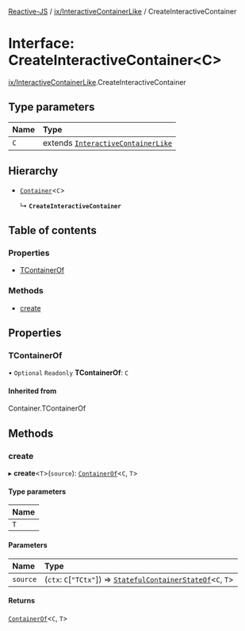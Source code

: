 [Reactive-JS](../README.md) / [ix/InteractiveContainerLike](../modules/ix_InteractiveContainerLike.md) / CreateInteractiveContainer

# Interface: CreateInteractiveContainer<C\>

[ix/InteractiveContainerLike](../modules/ix_InteractiveContainerLike.md).CreateInteractiveContainer

## Type parameters

| Name | Type |
| :------ | :------ |
| `C` | extends [`InteractiveContainerLike`](ix_InteractiveContainerLike.InteractiveContainerLike.md) |

## Hierarchy

- [`Container`](../modules/containers_ContainerLike.md#container)<`C`\>

  ↳ **`CreateInteractiveContainer`**

## Table of contents

### Properties

- [TContainerOf](ix_InteractiveContainerLike.CreateInteractiveContainer.md#tcontainerof)

### Methods

- [create](ix_InteractiveContainerLike.CreateInteractiveContainer.md#create)

## Properties

### TContainerOf

• `Optional` `Readonly` **TContainerOf**: `C`

#### Inherited from

Container.TContainerOf

## Methods

### create

▸ **create**<`T`\>(`source`): [`ContainerOf`](../modules/containers_ContainerLike.md#containerof)<`C`, `T`\>

#### Type parameters

| Name |
| :------ |
| `T` |

#### Parameters

| Name | Type |
| :------ | :------ |
| `source` | (`ctx`: `C`[``"TCtx"``]) => [`StatefulContainerStateOf`](../modules/containers_StatefulContainerLike.md#statefulcontainerstateof)<`C`, `T`\> |

#### Returns

[`ContainerOf`](../modules/containers_ContainerLike.md#containerof)<`C`, `T`\>
